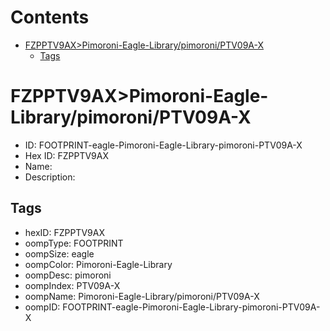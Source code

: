 



Contents
========

* [FZPPTV9AX>Pimoroni-Eagle-Library/pimoroni/PTV09A-X](#fzpptv9axpimoroni-eagle-librarypimoroniptv09a-x)
	* [Tags](#tags)

# FZPPTV9AX>Pimoroni-Eagle-Library/pimoroni/PTV09A-X

- ID: FOOTPRINT-eagle-Pimoroni-Eagle-Library-pimoroni-PTV09A-X
- Hex ID: FZPPTV9AX
- Name: 
- Description: 

## Tags

- hexID: FZPPTV9AX
- oompType: FOOTPRINT
- oompSize: eagle
- oompColor: Pimoroni-Eagle-Library
- oompDesc: pimoroni
- oompIndex: PTV09A-X
- oompName: Pimoroni-Eagle-Library/pimoroni/PTV09A-X
- oompID: FOOTPRINT-eagle-Pimoroni-Eagle-Library-pimoroni-PTV09A-X
